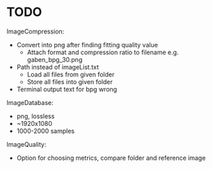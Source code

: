 # TODO

ImageCompression:
+ Convert into png after finding fitting quality value
	- Attach format and compression ratio to filename e.g. gaben_bpg_30.png
+ Path instead of imageList.txt
	- Load all files from given folder
	- Store all files into given folder
+ Terminal output text for bpg wrong

ImageDatabase:
+ png, lossless
+ ~1920x1080
+ 1000-2000 samples

ImageQuality:
+ Option for choosing metrics, compare folder and reference image
